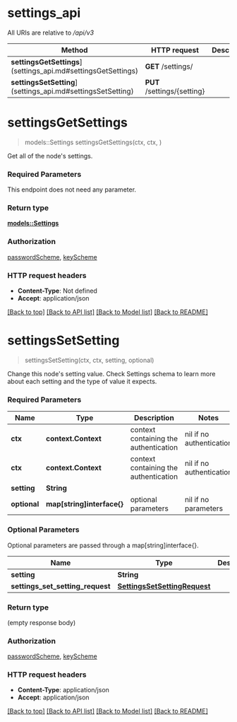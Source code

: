 # settings_api

All URIs are relative to _/api/v3_

| Method                                                        | HTTP request                | Description |
| ------------------------------------------------------------- | --------------------------- | ----------- |
| **settingsGetSettings**](settings_api.md#settingsGetSettings) | **GET** /settings/          |
| **settingsSetSetting**](settings_api.md#settingsSetSetting)   | **PUT** /settings/{setting} |

# **settingsGetSettings**

> models::Settings settingsGetSettings(ctx, ctx, )

Get all of the node's settings.

### Required Parameters

This endpoint does not need any parameter.

### Return type

[**models::Settings**](Settings.md)

### Authorization

[passwordScheme](../README.md#passwordScheme), [keyScheme](../README.md#keyScheme)

### HTTP request headers

- **Content-Type**: Not defined
- **Accept**: application/json

[[Back to top]](#) [[Back to API list]](../README.md#documentation-for-api-endpoints) [[Back to Model list]](../README.md#documentation-for-models) [[Back to README]](../README.md)

# **settingsSetSetting**

> settingsSetSetting(ctx, ctx, setting, optional)

Change this node's setting value. Check Settings schema to learn more about each setting and the type of value it expects.

### Required Parameters

| Name         | Type                       | Description                           | Notes                    |
| ------------ | -------------------------- | ------------------------------------- | ------------------------ |
| **ctx**      | **context.Context**        | context containing the authentication | nil if no authentication |
| **ctx**      | **context.Context**        | context containing the authentication | nil if no authentication |
| **setting**  | **String**                 |                                       |
| **optional** | **map[string]interface{}** | optional parameters                   | nil if no parameters     |

### Optional Parameters

Optional parameters are passed through a map[string]interface{}.

| Name                             | Type                                                          | Description | Notes |
| -------------------------------- | ------------------------------------------------------------- | ----------- | ----- |
| **setting**                      | **String**                                                    |             |
| **settings_set_setting_request** | [**SettingsSetSettingRequest**](SettingsSetSettingRequest.md) |             |

### Return type

(empty response body)

### Authorization

[passwordScheme](../README.md#passwordScheme), [keyScheme](../README.md#keyScheme)

### HTTP request headers

- **Content-Type**: application/json
- **Accept**: application/json

[[Back to top]](#) [[Back to API list]](../README.md#documentation-for-api-endpoints) [[Back to Model list]](../README.md#documentation-for-models) [[Back to README]](../README.md)
